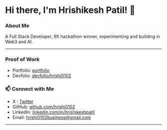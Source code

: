 # Hi there, I'm Hrishikesh Patil! 👋

### About Me
A Full Stack Developer, 9X hackathon winner, experimenting and building in Web3 and AI.

---
### Proof of Work
- Portfolio: [portfolio](https://hrishikeshpatil.vercel.app/)
- Devfolio: [devfolio/hrishi0102](https://devfolio.co/@hrishi2002)
### 📫 Connect with Me
- X : [Twitter](https://x.com/hrishikeshhh_)
- GitHub: [github.com/hrishi0102](https://github.com/hrishi0102)
- LinkedIn: [linkedin.com/in/hrishikeshpatil](https://www.linkedin.com/in/hrishikesh-patil-2002/)
- Email: [hrishi0102business@gmail.com](mailto:hrishi0102business@gmail.com)
---

<!---
hrishi0102/hrishi0102 is a ✨ special ✨ repository because its `README.md` (this file) appears on your GitHub profile.
You can click the Preview link to take a look at your changes.
--->
